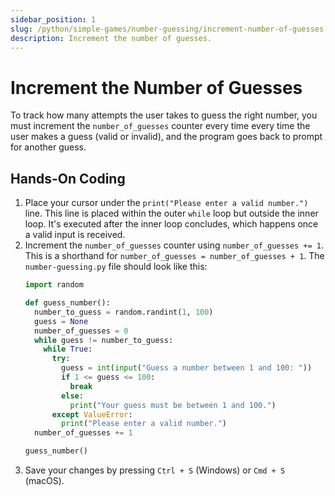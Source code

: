 ```yaml
---
sidebar_position: 1
slug: /python/simple-games/number-guessing/increment-number-of-guesses
description: Increment the number of guesses.
---
```


# Increment the Number of Guesses

To track how many attempts the user takes to guess the right number, you must increment the  `number_of_guesses` counter every time every time the user makes a guess (valid or invalid), and the program goes back to prompt for another guess.

## Hands-On Coding

1. Place your cursor under the `print("Please enter a valid number.")` line. This line is placed within the outer `while` loop but outside the inner loop. It's executed after the inner loop concludes, which happens once a valid input is received.
2. Increment the `number_of_guesses` counter using `number_of_guesses += 1`. This is a shorthand for `number_of_guesses = number_of_guesses + 1`.
    The `number-guessing.py` file should look like this:
    ```python
    import random

    def guess_number():
      number_to_guess = random.randint(1, 100)
      guess = None
      number_of_guesses = 0
      while guess != number_to_guess:
        while True:
          try:
            guess = int(input("Guess a number between 1 and 100: "))
            if 1 <= guess <= 100:
              break
            else:
              print("Your guess must be between 1 and 100.")
          except ValueError:
            print("Please enter a valid number.")
      number_of_guesses += 1

    guess_number()
    ```
6. Save your changes by pressing `Ctrl + S` (Windows) or `Cmd + S` (macOS).